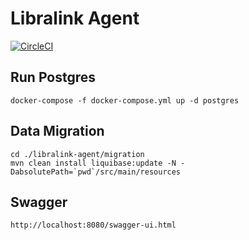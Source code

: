# Libralink Agent

[![CircleCI](https://dl.circleci.com/status-badge/img/circleci/3mRSbP89jqQQqkK78hQhCE/LEaH5aYP5LmW33fLeNb1JH/tree/main.svg?style=svg)](https://dl.circleci.com/status-badge/redirect/circleci/3mRSbP89jqQQqkK78hQhCE/LEaH5aYP5LmW33fLeNb1JH/tree/main)

## Run Postgres

```
docker-compose -f docker-compose.yml up -d postgres
```

## Data Migration
```
cd ./libralink-agent/migration
mvn clean install liquibase:update -N -DabsolutePath=`pwd`/src/main/resources
```

## Swagger
```
http://localhost:8080/swagger-ui.html
```
